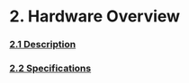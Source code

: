 # 2. Hardware Overview

### [2.1 Description](2.1-description.md)

### [2.2 Specifications](2.2-specifications.md)

